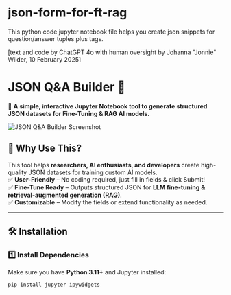 # json-form-for-ft-rag
This python code jupyter notebook file helps you create json snippets for question/answer tuples plus tags.

[text and code by ChatGPT 4o with human oversight by Johanna "Jonnie" Wilder, 10 February 2025]


# JSON Q&A Builder 📝  

🚀 **A simple, interactive Jupyter Notebook tool to generate structured JSON datasets for Fine-Tuning & RAG AI models.**  

![JSON Q&A Builder Screenshot](Screenshot-2025-02-10.png)

## 📌 Why Use This?  
This tool helps **researchers, AI enthusiasts, and developers** create high-quality JSON datasets for training custom AI models.  
✅ **User-Friendly** – No coding required, just fill in fields & click Submit!  
✅ **Fine-Tune Ready** – Outputs structured JSON for **LLM fine-tuning & retrieval-augmented generation (RAG)**.  
✅ **Customizable** – Modify the fields or extend functionality as needed.  

---

## 🛠️ **Installation**  

### **1️⃣ Install Dependencies**  
Make sure you have **Python 3.11+** and Jupyter installed:  

```bash
pip install jupyter ipywidgets
